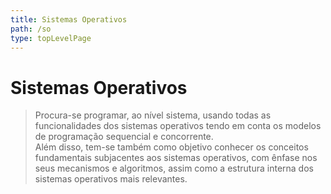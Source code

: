 ```yaml
---
title: Sistemas Operativos
path: /so
type: topLevelPage
---
```


# Sistemas Operativos

> Procura-se programar, ao nível sistema, usando todas as funcionalidades dos sistemas operativos tendo em conta os modelos de programação sequencial e concorrente.  
> Além disso, tem-se também como objetivo conhecer os conceitos fundamentais subjacentes aos sistemas operativos, com ênfase nos seus mecanismos e algoritmos, assim como a estrutura interna dos sistemas operativos mais relevantes.
